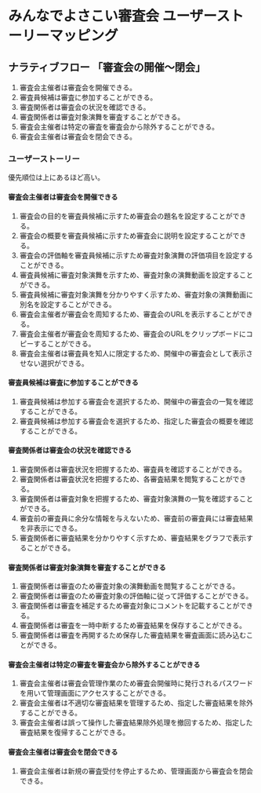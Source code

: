 # みんなでよさこい審査会 ユーザーストーリーマッピング

## ナラティブフロー 「審査会の開催〜閉会」

1. 審査会主催者は審査会を開催できる。
1. 審査員候補は審査に参加することができる。
1. 審査関係者は審査会の状況を確認できる。
1. 審査関係者は審査対象演舞を審査することができる。
1. 審査会主催者は特定の審査を審査会から除外することができる。
1. 審査会主催者は審査会を閉会できる。

### ユーザーストーリー

優先順位は上にあるほど高い。

#### 審査会主催者は審査会を開催できる

1. 審査会の目的を審査員候補に示すため審査会の題名を設定することができる。
1. 審査会の概要を審査員候補に示すため審査会に説明を設定することができる。
1. 審査会の評価軸を審査員候補に示すため審査対象演舞の評価項目を設定することができる。
1. 審査員候補に審査対象演舞を示すため、審査対象の演舞動画を設定することができる。
1. 審査員候補に審査対象演舞を分かりやすく示すため、審査対象の演舞動画に別名を設定することができる。
1. 審査会主催者が審査会を周知するため、審査会のURLを表示することができる。
1. 審査会主催者が審査会を周知するため、審査会のURLをクリップボードにコピーすることができる。
1. 審査会主催者は審査員を知人に限定するため、開催中の審査会として表示させない選択ができる。

#### 審査員候補は審査に参加することができる

1. 審査員候補は参加する審査会を選択するため、開催中の審査会の一覧を確認することができる。
1. 審査員候補は参加する審査会を選択するため、指定した審査会の概要を確認することができる。

#### 審査関係者は審査会の状況を確認できる

1. 審査関係者は審査状況を把握するため、審査員を確認することができる。
1. 審査関係者は審査状況を把握するため、各審査結果を閲覧することができる。
1. 審査関係者は審査対象を把握するため、審査対象演舞の一覧を確認することができる。
1. 審査前の審査員に余分な情報を与えないため、審査前の審査員には審査結果を非表示にできる。
1. 審査関係者に審査結果を分かりやすく示すため、審査結果をグラフで表示することができる。

#### 審査関係者は審査対象演舞を審査することができる

1. 審査関係者は審査のため審査対象の演舞動画を閲覧することができる。
1. 審査関係者は審査のため審査対象の評価軸に従って評価することができる。
1. 審査関係者は審査を補足するため審査対象にコメントを記載することができる。
1. 審査関係者は審査を一時中断するため審査結果を保存することができる。
1. 審査関係者は審査を再開するため保存した審査結果を審査画面に読み込むことができる。

#### 審査会主催者は特定の審査を審査会から除外することができる

1. 審査会主催者は審査会管理作業のため審査会開催時に発行されるパスワードを用いて管理画面にアクセスすることができる。
1. 審査会主催者は不適切な審査結果を管理するため、指定した審査結果を除外することができる。
1. 審査会主催者は誤って操作した審査結果除外処理を撤回するため、指定した審査結果を復帰することができる。

#### 審査会主催者は審査会を閉会できる

1. 審査会主催者は新規の審査受付を停止するため、管理画面から審査会を閉会できる。
